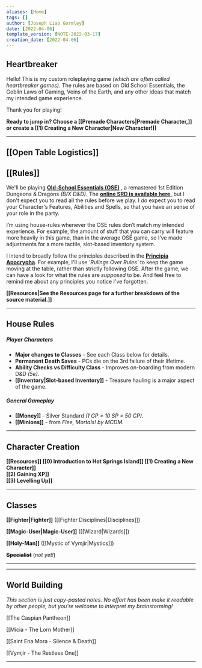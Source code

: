 ```yaml
---
aliases: [Home]
tags: []
author: [Joseph Liao Gormley]
date: [2022-04-06]
template_version: [NOTE-2022-03-17]
creation_date: [2022-04-06]
---
```

## Heartbreaker
Hello! This is my custom roleplaying game *(which are often called heartbreaker games)*. The rules are based on Old School Essentials, the Goblin Laws of Gaming, Veins of the Earth, and any other ideas that match my intended game experience.

Thank you for playing!

**Ready to jump in? Choose a  [[Premade Characters|Premade Character,]] or create a  [[1) Creating a New Character|New Character!]]**
___
## [[Open Table Logistics]]
## [[Rules]]
We'll be playing [**Old-School Essentials (OSE)**](https://www.drivethrurpg.com/product/272802/OldSchool-Essentials-Basic-Rules) , a remastered 1st Edition Dungeons & Dragons *(B/X D&D)*. The [**online SRD is available here,**](https://oldschoolessentials.necroticgnome.com/srd/) but I don't expect you to read all the rules before we play. I *do* expect you to read your Character's Features, Abilities and Spells, so that you have an sense of your role in the party.

I’m using house-rules whenever the OSE rules don’t match my intended experience. For example, the amount of stuff that you can carry will feature more heavily in this game, than in the average OSE game, so I’ve made adjustments for a more tactile, slot-based inventory system.

I intend to broadly follow the principles described in the [**Principia Apocrypha**](https://lithyscaphe.blogspot.com/p/principia-apocrypha.html). For example, I'll use *'Rulings Over Rules'* to keep the game moving at the table, rather than strictly following OSE. After the game, we can have a look for what the rules are *supposed* to be. And feel free to remind me about any principles you notice I've forgotten.

**[[Resources|See the Resources page for a further breakdown of the source material.]]**
___
## House Rules
##### Player Characters
- **Major changes to Classes** - See each Class below for details.
- **Permanent Death Saves** - PCs die on the 3rd failure of their lifetime.
- **Ability Checks vs Difficulty Class** - Improves on-boarding from modern D&D *(5e)*.
- **[[Inventory|Slot-based Inventory]]** - Treasure hauling is a major aspect of the game.
##### General Gameplay
- **[[Money]]** - Silver Standard *(1 GP = 10 SP = 50 CP)*.
- **[[Minions]]** - from *Flee, Mortals! by MCDM.*
___
## Character Creation
**[[Resources]]
[[0) Introduction to Hot Springs Island]]
[[1) Creating a New Character]]<br>[[2) Gaining XP]]<br>[[3) Levelling Up]]**<br>
___
## Classes
**[[Fighter|Fighter]]** ([[Fighter Disciplines|Disciplines]])
<!-- Mystic, Gish, Thief, Face/Bard -->

**[[Magic-User|Magic-User]]** ([[Wizard|Wizards]])

**[[Holy-Man]]** ([[Mystic of Vymjir|Mystics]])

**~~Specialist~~** (*not yet!*)
<br>

___


___
## World Building
*This section is just copy-pasted notes. No effort has been make it readable by other people, but you're welcome to interpret my brainstorming!*

[[The Caspian Pantheon]]

[[Micia - The Lorn Mother]]

[[Saint Ena Mora - Silence & Death]]

[[Vymjir - The Restless One]]

---

